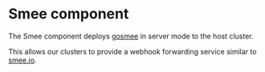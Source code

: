 # Smee component

The Smee component deploys [gosmee][gs] in server mode to the host cluster.

This allows our clusters to provide a webhook forwarding service similar to
[smee.io][sm].

[gs]: https://github.com/chmouel/gosmee
[sm]: https://smee.io/
